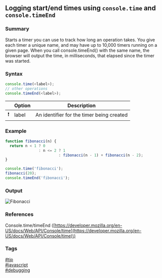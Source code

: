 ## Logging start/end times using `console.time` and `console.timeEnd`

### Summary
Starts a timer you can use to track how long an operation takes. You give each timer a unique name, and may have up to 10,000 timers running on a given page. When you call console.timeEnd() with the same name, the browser will output the time, in milliseconds, that elapsed since the timer was started.

### Syntax
```javascript
console.time(<label>);
// other operations
console.timeEnd(<label>);
```

|               | Option | Description                               |
| :-----------: | ------ | ----------------------------------------- |
| :exclamation: | label  | An identifier for the timer being created |

### Example
```javascript
function fibonacci(n) {
  return n < 1 ? 0
               : n <= 2 ? 1
                        : fibonacci(n - 1) + fibonacci(n - 2);
}

console.time('fibonacci');
fibonacci(20);
console.timeEnd('fibonacci');
```

### Output
![Fibonacci](https://cloud.githubusercontent.com/assets/19519411/17718489/e6cafba0-63d9-11e6-8d51-647a578d31f4.png)

### References
Console.time/timeEnd \([https://developer.mozilla.org/en-US/docs/Web/API/Console/time](https://developer.mozilla.org/en-US/docs/Web/API/Console/time)\)

### Tags
[#tip](../../tips.md)  
[#javascript](../javascript.md)  
[#debugging](debugging.md)